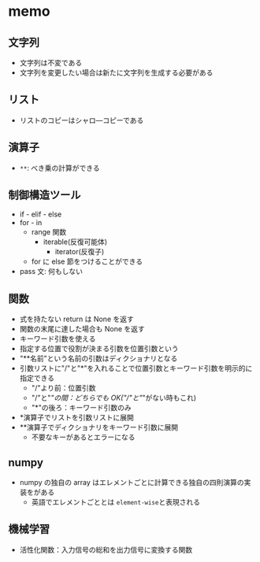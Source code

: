 # memo

## 文字列

- 文字列は不変である
- 文字列を変更したい場合は新たに文字列を生成する必要がある

## リスト

- リストのコピーはシャロ―コピーである

## 演算子

- `**`: べき乗の計算ができる

## 制御構造ツール

- if - elif - else
- for - in
  - range 関数
    - iterable(反復可能体)
      - iterator(反復子)
  - for に else 節をつけることができる
- pass 文: 何もしない

## 関数

- 式を持たない return は None を返す
- 関数の末尾に達した場合も None を返す
- キーワード引数を使える
- 指定する位置で役割が決まる引数を位置引数という
- "\*\*名前"という名前の引数はディクショナリとなる
- 引数リストに"/"と"\*"を入れることで位置引数とキーワード引数を明示的に指定できる
  - "/"より前：位置引数
  - "/"と"_"の間：どちらでも OK("/"と"_"がない時もこれ)
  - "\*"の後ろ：キーワード引数のみ
- \*演算子でリストを引数リストに展開
- \*\*演算子でディクショナリをキーワード引数に展開
  - 不要なキーがあるとエラーになる

## numpy

- numpy の独自の array はエレメントごとに計算できる独自の四則演算の実装をがある
  - 英語でエレメントごととは `element-wise`と表現される

## 機械学習

- 活性化関数：入力信号の総和を出力信号に変換する関数
